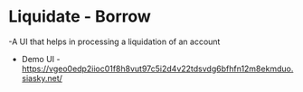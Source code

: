 # Liquidate - Borrow 


-A UI that helps in processing a liquidation of an account
- Demo UI - https://vgeo0edp2iioc01f8h8vut97c5i2d4v22tdsvdg6bfhfn12m8ekmduo.siasky.net/


